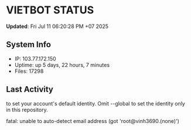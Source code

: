 # VIETBOT STATUS
**Updated**: Fri Jul 11 06:20:28 PM +07 2025

## System Info
- IP: 103.77.172.150
- Uptime: up 5 days, 22 hours, 7 minutes
- Files: 17298

## Last Activity

to set your account's default identity.
Omit --global to set the identity only in this repository.

fatal: unable to auto-detect email address (got 'root@vinh3690.(none)')
